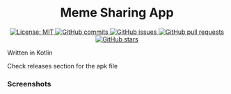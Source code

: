 <h1 align="center"> Meme Sharing App </h1>

<p align="center">
  <a href="https://opensource.org/licenses/MIT">
    <img alt="License: MIT" src="https://img.shields.io/badge/License-MIT-blue.svg">
  </a>

  <a href="https://github.com/awesomeDev12/MemeSharingApp/commits/master">
    <img alt="GitHub commits" src="https://img.shields.io/github/commit-activity/y/awesomeDev12/MemeSharingApp?color=red&label=commits">
  </a>

  <a href="https://github.com/awesomeDev12/MemeSharingApp/issues">
    <img alt="GitHub issues" src="https://img.shields.io/github/issues/awesomeDev12/MemeSharingApp?color=important">
  </a>
  <a href="https://github.com/awesomeDev12/MemeSharingApp/pulls">
    <img alt="GitHub pull requests" src="https://img.shields.io/github/issues-pr/awesomeDev12/MemeSharingApp?color=blueviolet">
  </a>

  <a href="https://github.com/awesomeDev12/MemeSharingApp/stargazers">
    <img alt="GitHub stars" src="https://img.shields.io/github/stars/awesomeDev12/MemeSharingApp?style=social">
  </a>

</p>

Written in Kotlin 

Check releases section for the apk file

<p>
  <h3>Screenshots</h3>
</p>
